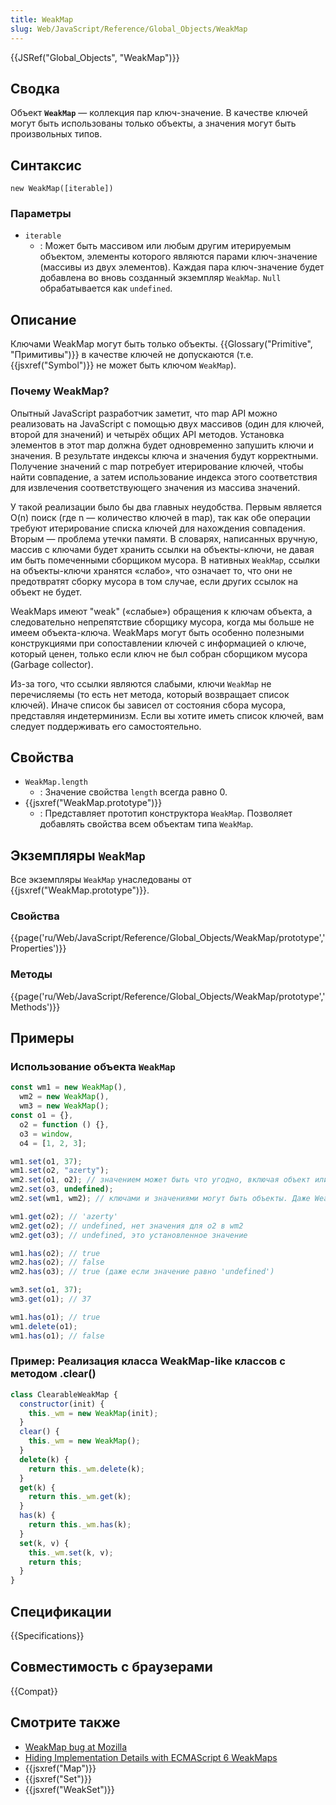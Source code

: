 ```yaml
---
title: WeakMap
slug: Web/JavaScript/Reference/Global_Objects/WeakMap
---
```


{{JSRef("Global_Objects", "WeakMap")}}

## Сводка

Объект **`WeakMap`** — коллекция пар ключ-значение. В качестве ключей могут быть использованы только объекты, а значения могут быть произвольных типов.

## Синтаксис

```
new WeakMap([iterable])
```

### Параметры

- `iterable`
  - : Может быть массивом или любым другим итерируемым объектом, элементы которого являются парами ключ-значение (массивы из двух элементов). Каждая пара ключ-значение будет добавлена во вновь созданный экземпляр `WeakMap`. `Null` обрабатывается как `undefined`.

## Описание

Ключами WeakMap могут быть только объекты. {{Glossary("Primitive", "Примитивы")}} в качестве ключей не допускаются (т.е. {{jsxref("Symbol")}} не может быть ключом `WeakMap`).

### Почему WeakMap?

Опытный JavaScript разработчик заметит, что map API можно реализовать на JavaScript c помощью двух массивов (один для ключей, второй для значений) и четырёх общих API методов. Установка элементов в этот map должна будет одновременно запушить ключи и значения. В результате индексы ключа и значения будут корректными. Получение значений с map потребует итерирование ключей, чтобы найти совпадение, а затем использование индекса этого соответствия для извлечения соответствующего значения из массива значений.

У такой реализации было бы два главных неудобства. Первым является O(n) поиск (где n — количество ключей в map), так как обе операции требуют итерирование списка ключей для нахождения совпадения. Вторым — проблема утечки памяти. В словарях, написанных вручную, массив с ключами будет хранить ссылки на объекты-ключи, не давая им быть помеченными сборщиком мусора. В нативных `WeakMap`, ссылки на объекты-ключи хранятся «слабо», что означает то, что они не предотвратят сборку мусора в том случае, если других ссылок на объект не будет.

WeakMaps имеют "weak" («слабые») обращения к ключам объекта, а следовательно непрепятствие сборщику мусора, когда мы больше не имеем объекта-ключа. WeakMaps могут быть особенно полезными конструкциями при сопоставлении ключей с информацией о ключе, который ценен, только если ключ не был собран сборщиком мусора (Garbage collector).

Из-за того, что ссылки являются слабыми, ключи `WeakMap` не перечисляемы (то есть нет метода, который возвращает список ключей). Иначе список бы зависел от состояния сбора мусора, представляя индетерминизм. Если вы хотите иметь список ключей, вам следует поддерживать его самостоятельно.

## Свойства

- `WeakMap.length`
  - : Значение свойства `length` всегда равно 0.
- {{jsxref("WeakMap.prototype")}}
  - : Представляет прототип конструктора `WeakMap`. Позволяет добавлять свойства всем объектам типа `WeakMap`.

## Экземпляры `WeakMap`

Все экземпляры `WeakMap` унаследованы от {{jsxref("WeakMap.prototype")}}.

### Свойства

{{page('ru/Web/JavaScript/Reference/Global_Objects/WeakMap/prototype','Properties')}}

### Методы

{{page('ru/Web/JavaScript/Reference/Global_Objects/WeakMap/prototype','Methods')}}

## Примеры

### Использование объекта `WeakMap`

```js
const wm1 = new WeakMap(),
  wm2 = new WeakMap(),
  wm3 = new WeakMap();
const o1 = {},
  o2 = function () {},
  o3 = window,
  o4 = [1, 2, 3];

wm1.set(o1, 37);
wm1.set(o2, "azerty");
wm2.set(o1, o2); // значением может быть что угодно, включая объект или функцию
wm2.set(o3, undefined);
wm2.set(wm1, wm2); // ключами и значениями могут быть объекты. Даже WeakMap-ами

wm1.get(o2); // 'azerty'
wm2.get(o2); // undefined, нет значения для o2 в wm2
wm2.get(o3); // undefined, это установленное значение

wm1.has(o2); // true
wm2.has(o2); // false
wm2.has(o3); // true (даже если значение равно 'undefined')

wm3.set(o1, 37);
wm3.get(o1); // 37

wm1.has(o1); // true
wm1.delete(o1);
wm1.has(o1); // false
```

### Пример: Реализация класса WeakMap-like классов с методом .clear()

```js
class ClearableWeakMap {
  constructor(init) {
    this._wm = new WeakMap(init);
  }
  clear() {
    this._wm = new WeakMap();
  }
  delete(k) {
    return this._wm.delete(k);
  }
  get(k) {
    return this._wm.get(k);
  }
  has(k) {
    return this._wm.has(k);
  }
  set(k, v) {
    this._wm.set(k, v);
    return this;
  }
}
```

## Спецификации

{{Specifications}}

## Совместимость с браузерами

{{Compat}}

## Смотрите также

- [WeakMap bug at Mozilla](https://bugzilla.mozilla.org/show_bug.cgi?id=547941)
- [Hiding Implementation Details with ECMAScript 6 WeakMaps](http://fitzgeraldnick.com/weblog/53/)
- {{jsxref("Map")}}
- {{jsxref("Set")}}
- {{jsxref("WeakSet")}}
